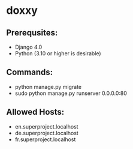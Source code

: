 # doxxy

## Prerequsites:
* Django 4.0
* Python (3.10 or higher is desirable)

## Commands:
* python manage.py migrate
* sudo python manage.py runserver 0.0.0.0:80

## Allowed Hosts:
* en.superproject.localhost
* de.superproject.localhost
* fr.superproject.localhost
